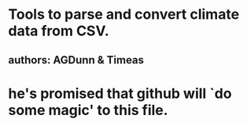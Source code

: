 
# Tools to parse and convert climate data from CSV.
## authors: AGDunn & Timeas
# he's promised that github will `do some magic' to this file.
